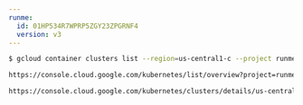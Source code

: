 ```yaml
---
runme:
  id: 01HP534R7WPRP5ZGY23ZPGRNF4
  version: v3
---
```


```sh {"id":"01HPM26EAZH5X2AW34XGWXBZ7B","terminalRows":"5"}
$ gcloud container clusters list --region=us-central1-c --project runme-ci
```

```sh {"id":"01HP535BD16K2VDKBSB2RX7AZW"}
https://console.cloud.google.com/kubernetes/list/overview?project=runme-ci
```

```sh {"id":"01HPM1579KFQPEDAN6YDTEPKR9"}
https://console.cloud.google.com/kubernetes/clusters/details/us-central1-c/bencho/details?project=runme-ci
```